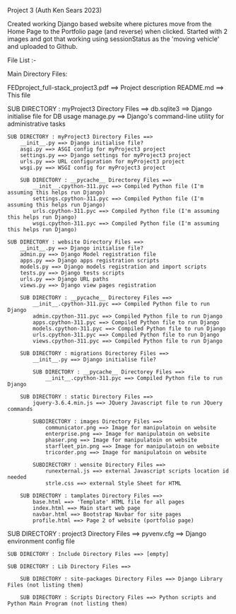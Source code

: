 Project 3 (Auth Ken Sears 2023)

Created working Django based website where pictures move from the Home Page to the Portfolio page (and reverse) when clicked.
Started with 2 images and got that working using sessionStatus as the 'moving vehicle' and uploaded to Github.

File List :-

Main Directory Files:

FEDproject_full-stack_project3.pdf ==> Project description
README.md ==> This file

SUB DIRECTORY : myProject3 Directory Files ==>
    db.sqlite3 ==> Django initialise file for DB usage
    manage.py ==> Django's command-line utility for administrative tasks

    SUB DIRECTORY : myProject3 Directory Files ==>
        __init__.py ==> Django initialise file?
        asgi.py ==> ASGI config for myProject3 project
        settings.py ==> Django settings for myProject3 project
        urls.py ==> URL configuration for myProject3 project
        wsgi.py ==> WSGI config for myProject3 project
            
        SUB DIRECTORY : __pycache__ Directorey Files ==>
            __init__.cpython-311.pyc ==> Compiled Python file (I'm assuming this helps run Django)
            settings.cpython-311.pyc ==> Compiled Python file (I'm assuming this helps run Django)
            urls.cpython-311.pyc ==> Compiled Python file (I'm assuming this helps run Django)
            wsgi.cpython-311.pyc ==> Compiled Python file (I'm assuming this helps run Django)
        
    SUB DIRECTORY : website Directory Files ==>
        __init__.py ==> Django initialise file?
        admin.py ==> Django Model registration file
        apps.py ==> Django apps registration scripts
        models.py ==> Django models registration and import scripts
        tests.py ==> Django tests scripts
        urls.py ==> Django URL paths
        views.py ==> Django view pages registration

        SUB DIRECTORY : __pycache__ Directorey Files ==>
            __init__.cpython-311.pyc ==> Compiled Python file to run Django
            admin.cpython-311.pyc ==> Compiled Python file to run Django
            apps.cpython-311.pyc ==> Compiled Python file to run Django
            models.cpython-311.pyc ==> Compiled Python file to run Django
            urls.cpython-311.pyc ==> Compiled Python file to run Django
            views.cpython-311.pyc ==> Compiled Python file to run Django 

        SUB DIRECTORY : migrations Directorey Files ==>
            __init__.py ==> Django initialise file?

            SUB DIRECTORY : __pycache__ Directorey Files ==>
                __init__.cpython-311.pyc ==> Compiled Python file to run Django

        SUB DIRECTORY : static Directory Files ==>
            jquery-3.6.4.min.js ==> JQuery Javascript file to run JQuery commands

            SUBDIRECTORY : images Directory Files ==>
                communicator.png ==> Image for manipulatoin on website
                enterprise.png ==> Image for manipulatoin on website
                phaser.png ==> Image for manipulatoin on website
                starfleet_pin.png ==> Image for manipulatoin on website
                tricorder.png ==> Image for manipulatoin on website

            SUBDIRECTORY : wensite Directory Files ==>
                runexternal.js ==> external Javascript scripts location id needed
                strle.css ==> external Style Sheet for HTML

        SUB DIRECTORY : tamplates Directory Files ==>
            base.html ==> 'Template' HTML file for all pages
            index.html ==> Main start web page
            navbar.html ==> Bootstrap Navbar for site pages
            profile.html ==> Page 2 of website (portfolio page)

SUB DIRECTORY : project3 Directory Files ==>
    pyvenv.cfg ==> Django environment config file

    SUB DIRECTORY : Include Directory Files ==> [empty]

    SUB DIRECTORY : Lib Directory Files ==>

        SUB DIRECTORY : site-packages Directory Files ==> Django Library Files (not listing them)

        SUB DIRECTORY : Scripts Directory Files ==> Python scripts and Python Main Program (not listing them)
